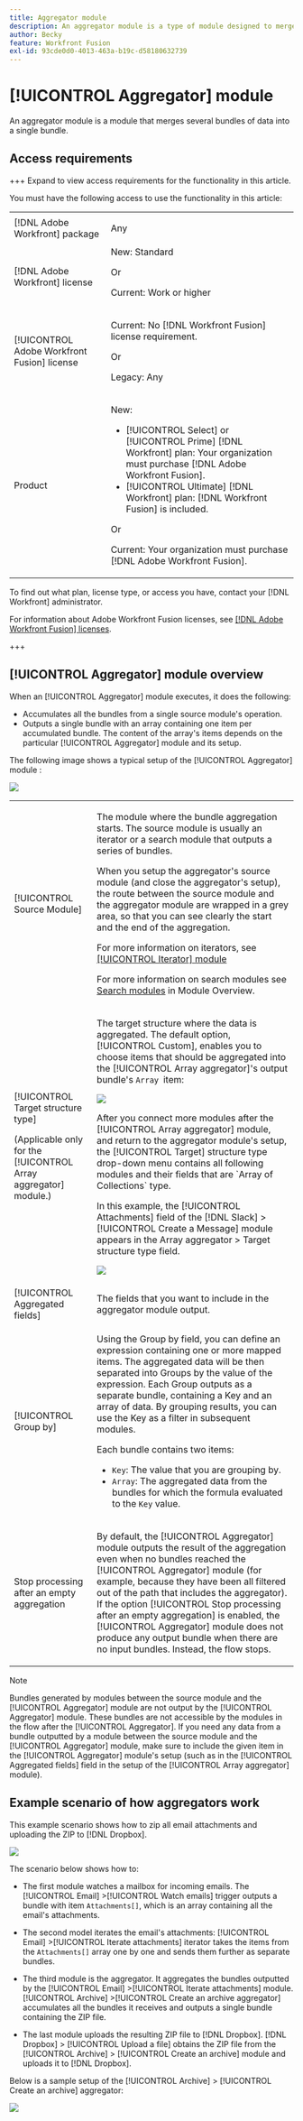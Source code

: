 ```yaml
---
title: Aggregator module
description: An aggregator module is a type of module designed to merge several bundles of data into a single bundle.
author: Becky
feature: Workfront Fusion
exl-id: 93cde0d0-4013-463a-b19c-d58180632739
---
```

# [!UICONTROL Aggregator] module

An aggregator module is a module that merges several bundles of data into a single bundle.

## Access requirements

+++ Expand to view access requirements for the functionality in this article.

You must have the following access to use the functionality in this article:

<table style="table-layout:auto">
 <col> 
 <col> 
 <tbody> 
  <tr> 
    <td role="rowheader">[!DNL Adobe Workfront] package</td> 
   <td> <p>Any</p> </td> 
  </tr> 
  <tr data-mc-conditions=""> 
   <td role="rowheader">[!DNL Adobe Workfront] license</td> 
   <td> New: Standard<p>Or</p><p>Current: Work or higher</p> </td> 
  </tr> 
  <tr> 
   <td role="rowheader">[!UICONTROL Adobe Workfront Fusion] license</td> 
   <td>
   <p>Current: No [!DNL Workfront Fusion] license requirement.</p>
   <p>Or</p>
   <p>Legacy: Any </p>
   </td> 
  </tr> 
  <tr> 
   <td role="rowheader">Product</td> 
   <td>
   <p>New:</p> <ul><li>[!UICONTROL Select] or [!UICONTROL Prime] [!DNL Workfront] plan: Your organization must purchase [!DNL Adobe Workfront Fusion].</li><li>[!UICONTROL Ultimate] [!DNL Workfront] plan: [!DNL Workfront Fusion] is included.</li></ul>
   <p>Or</p>
   <p>Current: Your organization must purchase [!DNL Adobe Workfront Fusion].</p>
   </td> 
  </tr>
 </tbody> 
</table>


To find out what plan, license type, or access you have, contact your [!DNL Workfront] administrator.

For information about Adobe Workfront Fusion licenses, see [[!DNL Adobe Workfront Fusion] licenses](/help/workfront-fusion/set-up-and-manage-workfront-fusion/licensing-operations-overview/license-automation-vs-integration.md).

+++

## [!UICONTROL Aggregator] module overview

When an [!UICONTROL Aggregator] module executes, it does the following:

* Accumulates all the bundles from a single source module's operation.
* Outputs a single bundle with an array containing one item per accumulated bundle. The content of the array's items depends on the particular [!UICONTROL Aggregator] module and its setup.

The following image shows a typical setup of the [!UICONTROL Aggregator] module :

![](assets/array-aggregator.png)

<table style="table-layout:auto">
 <col> 
 <col> 
 <tbody> 
  <tr> 
   <td> <p>[!UICONTROL Source Module]</p> </td> 
   <td> <p>The module where the bundle aggregation starts. The source module is usually an iterator or a search module that outputs a series of bundles.</p><p>When you setup the aggregator's source module (and close the aggregator's setup), the route between the source module and the aggregator module are wrapped in a grey area, so that you can see clearly the start and the end of the aggregation. 
   </p> <p>For more information on iterators, see <a href="/help/workfront-fusion/references/modules/iterator-module.md" class="MCXref xref">[!UICONTROL Iterator] module</a></p> 
   <p>For more information on search modules see <a href="/help/workfront-fusion/get-started-with-fusion/understand-fusion/module-overview.md#search-modules" class="MCXref xref">Search modules</a> in Module Overview.</p> </td> 
  </tr> 
  <tr> 
   <td> <p>[!UICONTROL Target structure type]</p><p>(Applicable only for the [!UICONTROL Array aggregator] module.)</p> </td> 
   <td> <p> The target structure where the data is aggregated. The default option, [!UICONTROL Custom], enables you to choose items that should be aggregated into the [!UICONTROL Array aggregator]'s output bundle's <code>Array </code>item:</p> <p> <img src="assets/output-bundle-array-item.png"> </p> <p>After you connect more modules after the [!UICONTROL Array aggregator] module, and return to the aggregator module's setup, the [!UICONTROL Target] structure type drop-down menu contains all following modules and their fields that are `Array of Collections` type. <p>In this example, the [!UICONTROL Attachments] field of the [!DNL Slack] >[!UICONTROL Create a Message] module appears in the Array aggregator > Target structure type field. </p> <p> <img src="assets/array-aggregator-slack.png"> </p> </td> 
  </tr> 
  <tr> 
   <td>[!UICONTROL Aggregated fields]</td> 
   <td>The fields that you want to include in the aggregator module output.</td> 
  </tr> 
  <tr> 
   <td> <p>[!UICONTROL Group by]</p> </td> 
   <td> <p>Using the Group by field, you can define an expression containing one or more mapped items. The aggregated data will be then separated into Groups by the value of the expression. Each Group outputs as a separate bundle, containing a Key and an array of data. By grouping results, you can use the Key as a filter in subsequent modules.</p>
   <p>Each bundle contains two items:</p> 
    <ul> 
     <li><code>Key</code>: The value that you are grouping by.</li> 
     <li><code>Array</code>: The aggregated data from the bundles for which the formula evaluated to the <code>Key</code> value.</li> 
    </ul> </td> 
  </tr> 
  <tr> 
   <td> <p>Stop processing after an empty aggregation</p> </td> 
   <td> <p>By default, the [!UICONTROL Aggregator] module outputs the result of the aggregation even when no bundles reached the [!UICONTROL Aggregator] module (for example, because they have been all filtered out of the path that includes the aggregator). If the option [!UICONTROL Stop processing after an empty aggregation] is enabled, the [!UICONTROL Aggregator] module does not produce any output bundle when there are no input bundles. Instead, the flow stops.</p> </td> 
  </tr> 
 </tbody> 
</table>

>[!NOTE]
>
>Bundles generated by modules between the source module and the [!UICONTROL Aggregator] module are not output by the [!UICONTROL Aggregator] module. These bundles are not accessible by the modules in the flow after the [!UICONTROL Aggregator]. If you need any data from a bundle outputted by a module between the source module and the [!UICONTROL Aggregator] module, make sure to include the given item in the [!UICONTROL Aggregator] module's setup (such as in the [!UICONTROL Aggregated fields] field in the setup of the [!UICONTROL Array aggregator] module).


## Example scenario of how aggregators work

This example scenario shows how to zip all email attachments and uploading the ZIP to [!DNL Dropbox].

![](assets/dropbox-archive.png)

The scenario below shows how to:

* The first module watches a mailbox for incoming emails. The [!UICONTROL Email] >[!UICONTROL Watch emails] trigger outputs a bundle with item `Attachments[]`, which is an array containing all the email's attachments.

* The second model iterates the email's attachments: [!UICONTROL Email] >[!UICONTROL Iterate attachments] iterator takes the items from the `Attachments[]` array one by one and sends them further as separate bundles.

* The third module is the aggregator. It aggregates the bundles outputted by the [!UICONTROL Email] >[!UICONTROL Iterate attachments] module. [!UICONTROL Archive] >[!UICONTROL Create an archive aggregator] accumulates all the bundles it receives and outputs a single bundle containing the ZIP file.

* The last module uploads the resulting ZIP file to [!DNL Dropbox].  [!DNL Dropbox] > [!UICONTROL Upload a file] obtains the ZIP file from the [!UICONTROL Archive] > [!UICONTROL Create an archive] module and uploads it to [!DNL Dropbox].



Below is a sample setup of the [!UICONTROL Archive] > [!UICONTROL Create an archive] aggregator:

![](assets/archive-create-an-archive.png)
